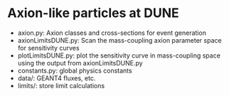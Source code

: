 # Axion-like particles at DUNE

- axion.py: Axion classes and cross-sections for event generation
- axionLimitsDUNE.py: Scan the mass-coupling axion parameter space for sensitivity curves
- plotLimitsDUNE.py: plot the sensitivity curve in mass-coupling space using the output from axionLimitsDUNE.py
- constants.py: global physics constants
- data/: GEANT4 fluxes, etc.
- limits/: store limit calculations